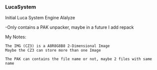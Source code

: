 ### LucaSystem
Initial Luca System Engine Alalyze


-Only contains a PAK unpacker, maybe in a future I add repack

My Notes:

	The IMG (CZ3) is a A8R8G8B8 2-Dimensional Image
	Maybe the CZ3 can store more than one Image
	
	The PAK can contains the file name or not, maybe 2 files with same name

